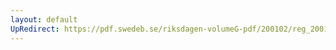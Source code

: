 ```yaml
---
layout: default
UpRedirect: https://pdf.swedeb.se/riksdagen-volumeG-pdf/200102/reg_200102/reg_200102_0174.pdf
---
```

